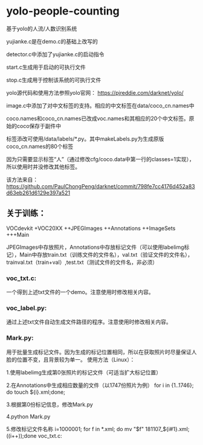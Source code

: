 # yolo-people-counting
基于yolo的人流/人数识别系统

yujianke.c是在demo.c的基础上改写的

detector.c中添加了yujianke.c的启动指令

start.c生成用于启动的可执行文件

stop.c生成用于控制该系统的可执行文件


yolo源代码和使用方法参照yolo官网：
https://pjreddie.com/darknet/yolo/


image.c中添加了对中文标签的支持。相应的中文标签在data/coco_cn.names中

coco.names和coco_cn.names已改成voc.names和其相应的20个中文标签。原始的coco保存于副件中

标签添改可使用/data/labels/*.py。其中makeLabels.py为生成原版coco_cn.names的80个标签

因为只需要显示标签“人”（通过修改cfg/coco.data中第一行的classes=1实现），所以使用时并没修改其他标签。

该方法来自：
https://github.com/PaulChongPeng/darknet/commit/798fe7cc4176d452a83d63eb261d6129e397a521

## 关于训练：

VOCdevkit
+VOC20XX
++JPEGImages
++Annotations
++ImageSets
+++Main

JPEGImages中存放照片，Annotations中存放标记文件（可以使用labelimg标记），Main中存放train.txt（训练文件的文件名），val.txt（验证文件的文件名），trainval.txt（train+val）,test.txt（测试文件的文件名，非必须）



### voc_txt.c:
一个得到上述txt文件的一个demo。注意使用时修改相关内容。


### voc_label.py:
通过上述txt文件自动生成文件路径的程序。注意使用时修改相关内容。


### Mark.py:
用于批量生成标记文件。因为生成的标记位置相同，所以在获取照片时尽量保证人脸的位置不变，且背景较为单一。
使用方法（Linux）：

1.使用labelimg生成第0张照片的标记文件（可适当扩大标记位置）

2.在Annotations中生成相应数量的文件（以1747份照片为例）
for i in {1..1746}; do touch ${i}.xml;done;

3.根据第0份标记信息，修改Mark.py

4.python Mark.py

5.修改标记文件名称
i=1000001; for f in *.xml; do mv "$f" 181107_${i#1}.xml; ((i++));done
voc_txt.c:

